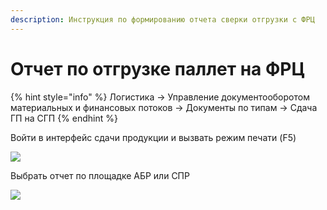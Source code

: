 ```yaml
---
description: Инструкция по формированию отчета сверки отгрузки с ФРЦ
---
```


# Отчет по отгрузке паллет на ФРЦ



{% hint style="info" %}
Логистика → Управление документооборотом материальных и финансовых потоков → Документы по типам → Сдача ГП на СГП
{% endhint %}

Войти в интерфейс сдачи продукции и вызвать режим печати (F5)

![](<../../.gitbook/assets/image (967).png>)

Выбрать отчет по площадке АБР или СПР

![](<../../.gitbook/assets/image (631).png>)


